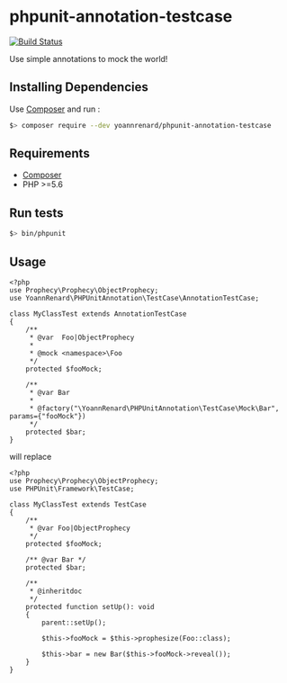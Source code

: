 # phpunit-annotation-testcase

[![Build Status](https://travis-ci.org/yoannrenard/phpunit-annotation-testcase.svg?branch=master)](https://travis-ci.org/yoannrenard/phpunit-annotation-testcase)

Use simple annotations to mock the world!

## Installing Dependencies

Use [Composer][composer] and run :

```bash
$> composer require --dev yoannrenard/phpunit-annotation-testcase
```

## Requirements

* [Composer][composer]
* PHP >=5.6

## Run tests

```bash
$> bin/phpunit
```

## Usage

    <?php
    use Prophecy\Prophecy\ObjectProphecy;
    use YoannRenard\PHPUnitAnnotation\TestCase\AnnotationTestCase;

    class MyClassTest extends AnnotationTestCase
    {
        /**
         * @var  Foo|ObjectProphecy
         *
         * @mock <namespace>\Foo
         */
        protected $fooMock;

        /**
         * @var Bar
         *
         * @factory("\YoannRenard\PHPUnitAnnotation\TestCase\Mock\Bar", params={"fooMock"})
         */
        protected $bar;
    }

will replace

    <?php
    use Prophecy\Prophecy\ObjectProphecy;
    use PHPUnit\Framework\TestCase;

    class MyClassTest extends TestCase
    {
        /**
         * @var Foo|ObjectProphecy
         */
        protected $fooMock;

        /** @var Bar */
        protected $bar;

        /**
         * @inheritdoc
         */
        protected function setUp(): void
        {
            parent::setUp();

            $this->fooMock = $this->prophesize(Foo::class);

            $this->bar = new Bar($this->fooMock->reveal());
        }
    }

[composer]: https://getcomposer.org
